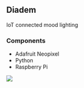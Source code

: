 ## Diadem
IoT connected mood lighting

### Components
* Adafruit Neopixel
* Python
* Raspberry Pi

![](https://i.gyazo.com/b7691685d2db7de0252ad9819db55cd7.png)
